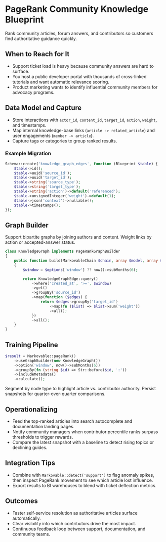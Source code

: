 # PageRank Community Knowledge Blueprint

Rank community articles, forum answers, and contributors so customers find authoritative guidance quickly.

## When to Reach for It
- Support ticket load is heavy because community answers are hard to surface.
- You host a public developer portal with thousands of cross-linked tutorials and want automatic relevance scoring.
- Product marketing wants to identify influential community members for advocacy programs.

## Data Model and Capture
- Store interactions with `actor_id`, `content_id`, `target_id`, `action`, `weight`, and timestamps.
- Map internal knowledge-base links (`article -> related_article`) and user engagements (`member -> article`).
- Capture tags or categories to group ranked results.

### Example Migration
```php
Schema::create('knowledge_graph_edges', function (Blueprint $table) {
    $table->id();
    $table->uuid('source_id');
    $table->uuid('target_id');
    $table->string('source_type');
    $table->string('target_type');
    $table->string('action')->default('referenced');
    $table->unsignedInteger('weight')->default(1);
    $table->json('context')->nullable();
    $table->timestamps();
});
```

## Graph Builder
Support bipartite graphs by joining authors and content. Weight links by action or accepted-answer status.

```php
class KnowledgeGraph implements PageRankGraphBuilder
{
    public function build(MarkovableChain $chain, array $model, array $options = []): array
    {
        $window = $options['window'] ?? now()->subMonths(6);

        return KnowledgeGraphEdge::query()
            ->where('created_at', '>=', $window)
            ->get()
            ->groupBy('source_id')
            ->map(function ($edges) {
                return $edges->groupBy('target_id')
                    ->map(fn ($list) => $list->sum('weight'))
                    ->all();
            })
            ->all();
    }
}
```

## Training Pipeline

```php
$result = Markovable::pageRank()
    ->useGraphBuilder(new KnowledgeGraph())
    ->option('window', now()->subMonths(6))
    ->groupBy(fn (string $id) => Str::before($id, ':'))
    ->includeMetadata()
    ->calculate();
```

Segment by node type to highlight article vs. contributor authority. Persist snapshots for quarter-over-quarter comparisons.

## Operationalizing
- Feed the top-ranked articles into search autocomplete and documentation landing pages.
- Notify community managers when contributor percentile ranks surpass thresholds to trigger rewards.
- Compare the latest snapshot with a baseline to detect rising topics or declining guides.

## Integration Tips
- Combine with `Markovable::detect('support')` to flag anomaly spikes, then inspect PageRank movement to see which article lost influence.
- Export results to BI warehouses to blend with ticket deflection metrics.

## Outcomes
- Faster self-service resolution as authoritative articles surface automatically.
- Clear visibility into which contributors drive the most impact.
- Continuous feedback loop between support, documentation, and community teams.
